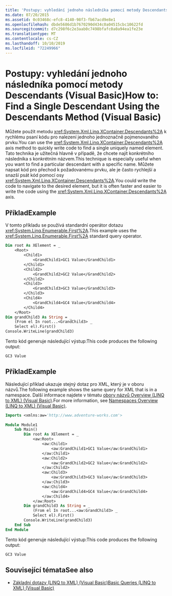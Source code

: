 ```yaml
---
title: 'Postupy: vyhledání jednoho následníka pomocí metody Descendants (Visual Basic)'
ms.date: 07/20/2015
ms.assetid: 0c03468c-efc8-4140-98f3-fb67acd9e8e1
ms.openlocfilehash: dbde5686d1b7670290d434c0a04515cbc10622fd
ms.sourcegitcommit: d7c298f6c2e3aab0c7498bfafc0a0a94ea1fe23e
ms.translationtype: MT
ms.contentlocale: cs-CZ
ms.lasthandoff: 10/10/2019
ms.locfileid: "72249966"
---
```

# <a name="how-to-find-a-single-descendant-using-the-descendants-method-visual-basic"></a><span data-ttu-id="ac8ac-102">Postupy: vyhledání jednoho následníka pomocí metody Descendants (Visual Basic)</span><span class="sxs-lookup"><span data-stu-id="ac8ac-102">How to: Find a Single Descendant Using the Descendants Method (Visual Basic)</span></span>
<span data-ttu-id="ac8ac-103">Můžete použít metodu <xref:System.Xml.Linq.XContainer.Descendants%2A> k rychlému psaní kódu pro nalezení jednoho jednoznačně pojmenovaného prvku.</span><span class="sxs-lookup"><span data-stu-id="ac8ac-103">You can use the <xref:System.Xml.Linq.XContainer.Descendants%2A> axis method to quickly write code to find a single uniquely named element.</span></span> <span data-ttu-id="ac8ac-104">Tato technika je užitečná hlavně v případě, že chcete najít konkrétního následníka s konkrétním názvem.</span><span class="sxs-lookup"><span data-stu-id="ac8ac-104">This technique is especially useful when you want to find a particular descendant with a specific name.</span></span> <span data-ttu-id="ac8ac-105">Můžete napsat kód pro přechod k požadovanému prvku, ale je často rychlejší a snazší psát kód pomocí osy <xref:System.Xml.Linq.XContainer.Descendants%2A>.</span><span class="sxs-lookup"><span data-stu-id="ac8ac-105">You could write the code to navigate to the desired element, but it is often faster and easier to write the code using the <xref:System.Xml.Linq.XContainer.Descendants%2A> axis.</span></span>  
  
## <a name="example"></a><span data-ttu-id="ac8ac-106">Příklad</span><span class="sxs-lookup"><span data-stu-id="ac8ac-106">Example</span></span>  
 <span data-ttu-id="ac8ac-107">V tomto příkladu se používá standardní operátor dotazu <xref:System.Linq.Enumerable.First%2A>.</span><span class="sxs-lookup"><span data-stu-id="ac8ac-107">This example uses the <xref:System.Linq.Enumerable.First%2A> standard query operator.</span></span>  
  
```vb  
Dim root As XElement = _  
    <Root>  
        <Child1>  
            <GrandChild1>GC1 Value</GrandChild1>  
        </Child1>  
        <Child2>  
            <GrandChild2>GC2 Value</GrandChild2>  
        </Child2>  
        <Child3>  
            <GrandChild3>GC3 Value</GrandChild3>  
        </Child3>  
        <Child4>  
            <GrandChild4>GC4 Value</GrandChild4>  
        </Child4>  
    </Root>  
Dim grandChild3 As String = _  
    (From el In root...<GrandChild3> _  
    Select el).First()  
Console.WriteLine(grandChild3)  
```  
  
 <span data-ttu-id="ac8ac-108">Tento kód generuje následující výstup:</span><span class="sxs-lookup"><span data-stu-id="ac8ac-108">This code produces the following output:</span></span>  
  
```console  
GC3 Value  
```  
  
## <a name="example"></a><span data-ttu-id="ac8ac-109">Příklad</span><span class="sxs-lookup"><span data-stu-id="ac8ac-109">Example</span></span>  
 <span data-ttu-id="ac8ac-110">Následující příklad ukazuje stejný dotaz pro XML, který je v oboru názvů.</span><span class="sxs-lookup"><span data-stu-id="ac8ac-110">The following example shows the same query for XML that is in a namespace.</span></span> <span data-ttu-id="ac8ac-111">Další informace najdete v tématu [obory názvů Overview (LINQ to XML) (Visual Basic)](namespaces-overview-linq-to-xml.md).</span><span class="sxs-lookup"><span data-stu-id="ac8ac-111">For more information, see [Namespaces Overview (LINQ to XML) (Visual Basic)](namespaces-overview-linq-to-xml.md).</span></span>  
  
```vb  
Imports <xmlns:aw='http://www.adventure-works.com'>  
  
Module Module1  
    Sub Main()  
        Dim root As XElement = _  
            <aw:Root>  
                <aw:Child1>  
                    <aw:GrandChild1>GC1 Value</aw:GrandChild1>  
                </aw:Child1>  
                <aw:Child2>  
                    <aw:GrandChild2>GC2 Value</aw:GrandChild2>  
                </aw:Child2>  
                <aw:Child3>  
                    <aw:GrandChild3>GC3 Value</aw:GrandChild3>  
                </aw:Child3>  
                <aw:Child4>  
                    <aw:GrandChild4>GC4 Value</aw:GrandChild4>  
                </aw:Child4>  
            </aw:Root>  
        Dim grandChild3 As String = _  
            (From el In root...<aw:GrandChild3> _  
            Select el).First()  
        Console.WriteLine(grandChild3)  
    End Sub  
End Module  
```  
  
 <span data-ttu-id="ac8ac-112">Tento kód generuje následující výstup:</span><span class="sxs-lookup"><span data-stu-id="ac8ac-112">This code produces the following output:</span></span>  
  
```console  
GC3 Value  
```  
  
## <a name="see-also"></a><span data-ttu-id="ac8ac-113">Související témata</span><span class="sxs-lookup"><span data-stu-id="ac8ac-113">See also</span></span>

- [<span data-ttu-id="ac8ac-114">Základní dotazy (LINQ to XML) (Visual Basic)</span><span class="sxs-lookup"><span data-stu-id="ac8ac-114">Basic Queries (LINQ to XML) (Visual Basic)</span></span>](../../../../visual-basic/programming-guide/concepts/linq/basic-queries-linq-to-xml.md)
